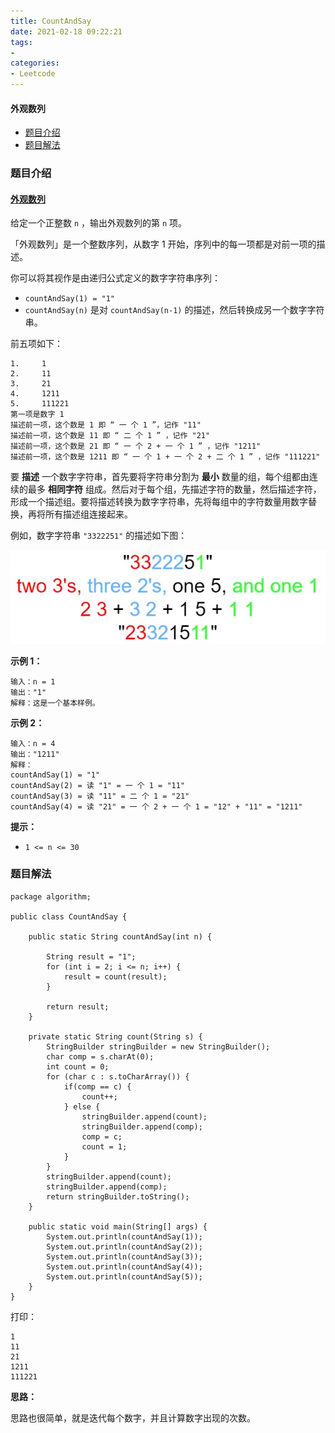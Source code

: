 ```yaml
---
title: CountAndSay
date: 2021-02-18 09:22:21
tags:
- 
categories:
- Leetcode 
---
```




#### 外观数列

- [题目介绍](https://yangtzeshore.github.io/2021/02/18/CountAndSay/#题目介绍)
- [题目解法](https://yangtzeshore.github.io/2021/02/18/CountAndSay/#题目解法)

### 题目介绍

#### [外观数列](https://leetcode-cn.com/problems/count-and-say/)

给定一个正整数 `n` ，输出外观数列的第 `n` 项。

「外观数列」是一个整数序列，从数字 1 开始，序列中的每一项都是对前一项的描述。

你可以将其视作是由递归公式定义的数字字符串序列：

- `countAndSay(1) = "1"`
- `countAndSay(n)` 是对 `countAndSay(n-1)` 的描述，然后转换成另一个数字字符串。

前五项如下：

```
1.     1
2.     11
3.     21
4.     1211
5.     111221
第一项是数字 1 
描述前一项，这个数是 1 即 “ 一 个 1 ”，记作 "11"
描述前一项，这个数是 11 即 “ 二 个 1 ” ，记作 "21"
描述前一项，这个数是 21 即 “ 一 个 2 + 一 个 1 ” ，记作 "1211"
描述前一项，这个数是 1211 即 “ 一 个 1 + 一 个 2 + 二 个 1 ” ，记作 "111221"
```

要 **描述** 一个数字字符串，首先要将字符串分割为 **最小** 数量的组，每个组都由连续的最多 **相同字符** 组成。然后对于每个组，先描述字符的数量，然后描述字符，形成一个描述组。要将描述转换为数字字符串，先将每组中的字符数量用数字替换，再将所有描述组连接起来。

例如，数字字符串 `"3322251"` 的描述如下图：

![img](https://raw.githubusercontent.com/yangtzeshore/images/main/Leetcode/countandsay.jpg)

**示例 1：**

```
输入：n = 1
输出："1"
解释：这是一个基本样例。
```

**示例 2：**

```
输入：n = 4
输出："1211"
解释：
countAndSay(1) = "1"
countAndSay(2) = 读 "1" = 一 个 1 = "11"
countAndSay(3) = 读 "11" = 二 个 1 = "21"
countAndSay(4) = 读 "21" = 一 个 2 + 一 个 1 = "12" + "11" = "1211"
```

**提示：**

- `1 <= n <= 30`

### 题目解法

```
package algorithm;

public class CountAndSay {

    public static String countAndSay(int n) {

        String result = "1";
        for (int i = 2; i <= n; i++) {
            result = count(result);
        }

        return result;
    }

    private static String count(String s) {
        StringBuilder stringBuilder = new StringBuilder();
        char comp = s.charAt(0);
        int count = 0;
        for (char c : s.toCharArray()) {
            if(comp == c) {
                count++;
            } else {
                stringBuilder.append(count);
                stringBuilder.append(comp);
                comp = c;
                count = 1;
            }
        }
        stringBuilder.append(count);
        stringBuilder.append(comp);
        return stringBuilder.toString();
    }

    public static void main(String[] args) {
        System.out.println(countAndSay(1));
        System.out.println(countAndSay(2));
        System.out.println(countAndSay(3));
        System.out.println(countAndSay(4));
        System.out.println(countAndSay(5));
    }
}
```

打印：

```
1
11
21
1211
111221
```

**思路：**

思路也很简单，就是迭代每个数字，并且计算数字出现的次数。